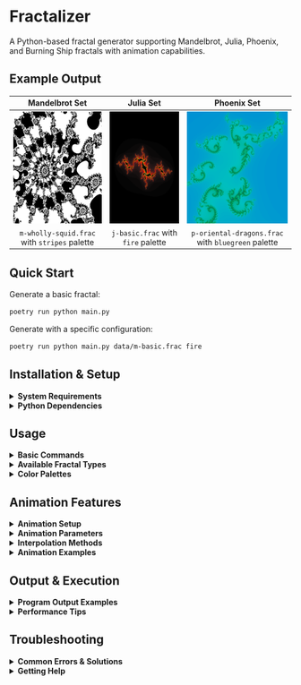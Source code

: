 # Fractalizer

A Python-based fractal generator supporting Mandelbrot, Julia, Phoenix, and Burning Ship fractals with animation capabilities.

## Example Output

<div align="center">

| Mandelbrot Set | Julia Set | Phoenix Set |
|:---:|:---:|:---:|
| <img src="exampleoutput/m-wholly-squid.png" width="200" height="200" alt="Mandelbrot"> | <img src="exampleoutput/j-basic.png" width="200" height="200" alt="Julia"> | <img src="exampleoutput/p-oriental-dragons.png" width="200" height="200" alt="Phoenix"> |
| `m-wholly-squid.frac` with `stripes` palette | `j-basic.frac` with `fire` palette | `p-oriental-dragons.frac` with `bluegreen` palette |

</div>

## Quick Start

Generate a basic fractal:
```bash
poetry run python main.py
```

Generate with a specific configuration:
```bash
poetry run python main.py data/m-basic.frac fire
```

## Installation & Setup

<details>
<summary><strong>System Requirements</strong></summary>

- Python 3.8.1 or higher
- tkinter GUI support (usually included with Python)

**Installing tkinter on Linux (if needed):**
```bash
# Ubuntu/Debian
sudo apt-get install python3-tk

# Fedora/RHEL/CentOS
sudo dnf install tkinter

# Arch Linux
sudo pacman -S tk
```
</details>

<details>
<summary><strong>Python Dependencies</strong></summary>

**Recommended: Using Poetry**
```bash
# Install basic dependencies
poetry install

# Install with animation support
poetry install --with animation
```

**Alternative: Manual Installation**
```bash
# Basic requirements
pip install colour pygame

# Animation requirements (optional)
pip install opencv-python numpy pillow imageio
```
</details>

## Usage

<details>
<summary><strong>Basic Commands</strong></summary>

**Default fractal (Phoenix):**
```bash
poetry run python main.py
```

**Specify configuration file:**
```bash
poetry run python main.py data/m-basic.frac
```

**With color palette:**
```bash
poetry run python main.py data/m-basic.frac fire
```

**Headless mode (no GUI):**
```bash
poetry run python main.py data/m-basic.frac --no-gui
```
</details>

<details>
<summary><strong>Available Fractal Types</strong></summary>

Configuration files are located in the `/data` folder:

- **m-*** - Mandelbrot fractals
- **j-*** - Julia fractals  
- **p-*** - Phoenix fractals
- **bs-*** - Burning Ship fractals
- **bsj-*** - Burning Ship Julia fractals

**Examples:**
- `data/m-basic.frac` - Basic Mandelbrot set
- `data/j-basic.frac` - Basic Julia set
- `data/p-monkey-knife-fight.frac` - Phoenix fractal
- `data/bs-basic.frac` - Burning Ship fractal
</details>

<details>
<summary><strong>Color Palettes</strong></summary>

Available palettes to use as the second argument:

- **default** - Standard rainbow colors
- **rainbow** - Full rainbow spectrum
- **fire** - Flame colors
- **bluegreen** - Blue and green spectrum
- **stripes** - Black and white
- **christmas** - Red and green colors

**Example:**
```bash
poetry run python main.py data/m-basic.frac christmas
```
</details>

## Animation Features

<details>
<summary><strong>Animation Setup</strong></summary>

Animation requires additional dependencies:
```bash
poetry install --with animation
```

**Note:** FFmpeg is recommended for best video quality but the system will fall back to Python libraries if unavailable.
</details>

<details>
<summary><strong>Animation Parameters</strong></summary>

Animate these fractal parameters:

- **centerx** / **centery** - Pan across the fractal plane
- **axislength** - Zoom in or out
- **creal** / **cimag** - Julia set constants (Julia fractals)
- **preal** / **pimag** - Phoenix fractal constants (Phoenix fractals)

**Basic syntax:**
```bash
poetry run python main.py [config] [palette] --animate \
    --parameter [param] --start [value] --end [value] --frames [count]
```
</details>

<details>
<summary><strong>Interpolation Methods</strong></summary>

Control how parameter values change over time:

- **linear** - Constant rate of change (default)
- **ease-in-out** - Smooth acceleration and deceleration
- **sine-wave** - Oscillating motion
- **back-and-forth** - Go from start to end and back

**Example:**
```bash
poetry run python main.py data/m-basic.frac fire --animate \
    --parameter axislength --start 4.0 --end 0.1 --frames 60 \
    --interpolation ease-in-out
```
</details>

<details>
<summary><strong>Animation Examples</strong></summary>

**Basic zoom animation:**
```bash
poetry run python main.py data/m-basic.frac fire --animate \
    --parameter axislength --start 4.0 --end 0.1 --frames 60
```

**Smooth panning animation:**
```bash
poetry run python main.py data/j-basic.frac rainbow --animate \
    --parameter centerx --start -2.0 --end 2.0 --frames 120 \
    --interpolation ease-in-out --fps 30
```

**Julia constant morphing:**
```bash
poetry run python main.py data/j-basic.frac christmas --animate \
    --parameter creal --start -1.0 --end 1.0 --frames 90 \
    --interpolation sine-wave --quality high
```

**High quality oscillating zoom:**
```bash
poetry run python main.py data/m-basic.frac fire --animate \
    --parameter axislength --start 2.0 --end 0.01 \
    --interpolation back-and-forth --quality lossless --fps 60
```
</details>

## Output & Execution

<details>
<summary><strong>Program Output Examples</strong></summary>

**GUI Mode:**
```
Rendering phoenix fractal
[100% =================================]
Done in 2.430 seconds!
Close the image window to exit the program
```

**Headless Mode:**
```
Rendering mandelbrot fractal
[100% =================================]
Done in 1.911 seconds!
Image saved to ./output/mandelbrot.png
```

**Animation Mode:**
```
Starting animation generation: AnimationConfig(frames=60, parameter='axislength', range=4.0→0.1, output='zoom')
Generated 60 interpolated values
Generating frame 60/60 (axislength=0.100000)
Generated 60 frame images
Video successfully created: ./output/zoom.mp4
Cleanup complete: 60 files removed
Animation complete: ./output/zoom.mp4
```
</details>

<details>
<summary><strong>Performance Tips</strong></summary>

- Use `--no-gui` for faster generation when preview isn't needed
- Use lower frame counts for testing animations
- Use 'low' quality setting for preview animations  
- Higher iteration counts create more detail but take longer to render
- Test with small parameter ranges before creating long animations
</details>

## Troubleshooting

<details>
<summary><strong>Common Errors & Solutions</strong></summary>

| Error | Message | Solution |
|-------|---------|----------|
| **File Not Found** | `FileNotFoundError: [Errno 2] No such file or directory` | Verify file paths are correct |
| **Incorrect Fractal Type** | `Warning! incompatible fractal type detected` | Use correct fractal configuration file |
| **Invalid Palette** | `ValueError: Unknown palette name` | Use valid palette names listed above |
| **Animation Dependencies** | `ImportError: Animation dependencies not installed` | Run `poetry install --with animation` |
| **Video Creation Failed** | `All video creation methods failed` | Install ffmpeg or ensure Python video libraries are available |
| **Invalid Parameter** | `ValueError: Invalid parameter` | Use valid parameters: centerx, centery, axislength, creal, cimag, preal, pimag |
| **Missing Configuration** | `File not found in data directory` | Ensure fractal configuration file exists in `/data` folder |
</details>

<details>
<summary><strong>Getting Help</strong></summary>

**View available options:**
```bash
poetry run python main.py --help
```

**List available fractal configurations:**
```bash
ls data/*.frac
```

**Test basic functionality:**
```bash
poetry run python main.py data/m-basic.frac --no-gui
```
</details>
